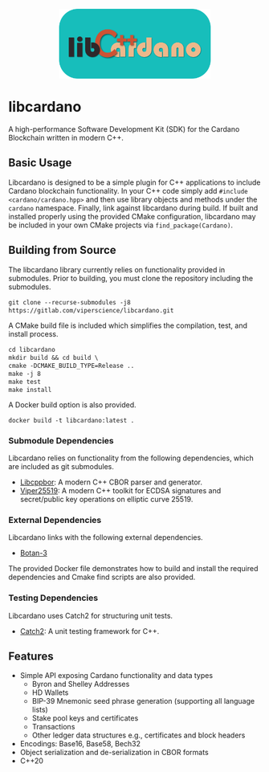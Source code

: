 <img 
    style="display: block; 
           margin-left: auto;
           margin-right: auto;
           width: 60%;"
    src="docs/img/logo.png" 
    alt="libcardano logo">
</img>

# libcardano

A high-performance Software Development Kit (SDK) for the Cardano Blockchain written in modern C++.

## Basic Usage

Libcardano is designed to be a simple plugin for C++ applications to include Cardano blockchain functionality. In your C++ code simply add `#include <cardano/cardano.hpp>` and then use library objects and methods under the `cardano` namespace. Finally, link against libcardano during build. If built and installed properly using the provided CMake configuration, libcardano may be included in your own CMake projects via `find_package(Cardano)`.

## Building from Source

The libcardano library currently relies on functionality provided in submodules. Prior to building, you must clone the repository including the submodules.

    git clone --recurse-submodules -j8 https://gitlab.com/viperscience/libcardano.git

A CMake build file is included which simplifies the compilation, test, and install process.

    cd libcardano
    mkdir build && cd build \
    cmake -DCMAKE_BUILD_TYPE=Release ..
    make -j 8
    make test
    make install

A Docker build option is also provided.

    docker build -t libcardano:latest .

### Submodule Dependencies
Libcardano relies on functionality from the following dependencies, which are included as git submodules. 

* [Libcppbor](https://gitlab.com/viperscience/libcppbor): A modern C++ CBOR parser and generator.
* [Viper25519](https://gitlab.com/viperscience/viper25519): A modern C++ toolkit for ECDSA signatures and secret/public key operations on elliptic curve 25519.

### External Dependencies
Libcardano links with the following external dependencies. 

* [Botan-3](https://botan.randombit.net/)

The provided Docker file demonstrates how to build and install the required dependencies and Cmake find scripts are also provided.

### Testing Dependencies
Libcardano uses Catch2 for structuring unit tests.

* [Catch2](https://github.com/catchorg/Catch2): A unit testing framework for C++.

## Features

- Simple API exposing Cardano functionality and data types
    - Byron and Shelley Addresses
    - HD Wallets
    - BIP-39 Mnemonic seed phrase generation (supporting all language lists)
    - Stake pool keys and certificates
    - Transactions
    - Other ledger data structures e.g., certificates and block headers
- Encodings: Base16, Base58, Bech32
- Object serialization and de-serialization in CBOR formats
- C++20
